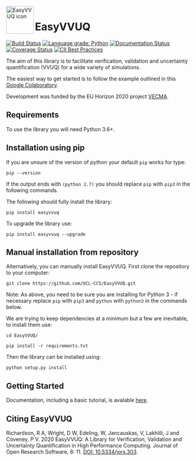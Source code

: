 <img align="left" width="75" height="75" src="https://raw.githubusercontent.com/UCL-CCS/EasyVVUQ/master/docs/_static/circle-logo-75.png" alt="EasyVVUQ icon">

# EasyVVUQ

[![Build Status](https://travis-ci.org/UCL-CCS/EasyVVUQ.svg?branch=master)](https://travis-ci.org/UCL-CCS/EasyVVUQ)
[![Language grade: Python](https://img.shields.io/lgtm/grade/python/g/UCL-CCS/EasyVVUQ.svg?logo=lgtm&logoWidth=18)](https://lgtm.com/projects/g/UCL-CCS/EasyVVUQ/context:python)
[![Documentation Status](https://readthedocs.org/projects/easyvvuq/badge/?version=latest)](https://easyvvuq.readthedocs.io/)
[![Coverage Status](https://coveralls.io/repos/github/UCL-CCS/EasyVVUQ/badge.svg?branch=dev&service=github)](https://coveralls.io/github/UCL-CCS/EasyVVUQ?branch=dev)
[![CII Best Practices](https://bestpractices.coreinfrastructure.org/projects/3796/badge)](https://bestpractices.coreinfrastructure.org/projects/3796)

The aim of this library is to facilitate verification, validation and 
uncertainty quantification (VVUQ) for a wide variety of
simulations.

The easiest way to get started is to follow the example outlined in
this [Google Colaboratory](https://colab.research.google.com/drive/1qD07_Ry2lOB9-Is6Z2mQG0vVWskNBHjr).

Development was funded by the EU Horizon 2020 project [VECMA](http://www.vecma.eu/).

## Requirements

To use the library you will need Python 3.6+.

## Installation using pip

If you are unsure of the version of python your default `pip` works for type:
```
pip --version
```

If the output ends with `(python 2.7)` you should replace `pip` with `pip3` in the following commands.

The following should fully install the library:
```
pip install easyvvuq
```

To upgrade the library use:

```
pip install easyvvuq --upgrade
```

## Manual installation from repository

Alternatively, you can manually install EasyVVUQ.
First clone the repository to your computer:
```
git clone https://github.com/UCL-CCS/EasyVVUQ.git
```

Note: As above, you need to be sure you are installing for Python 3 - if necessary replace `pip` with `pip3` and `python` with `python3` in the commands below.

We are trying to keep dependencies at a minimum but a few are inevitable, to install them use:
```
cd EasyVVUQ/

pip install -r requirements.txt
```

Then the library can be installed using:
```buildoutcfg
python setup.py install
```

## Getting Started

Documentation, including a basic tutorial, is avalable [here](https://easyvvuq.readthedocs.io).

## Citing EasyVVUQ

Richardson, R A, Wright, D W, Edeling, W, Jancauskas, V, Lakhlili, J and Coveney, P V. 
2020 EasyVVUQ: A Library for Verification, Validation and Uncertainty Quantification in High Performance Computing. 
Journal of Open Research Software, 8: 11.
[DOI: 10.5334/jors.303](https://doi.org/10.5334/jors.303).
